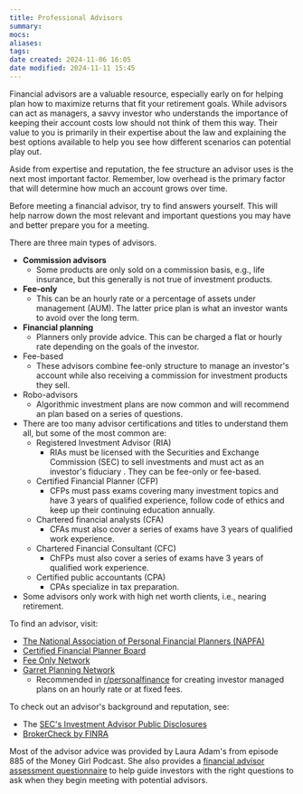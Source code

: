 ```yaml
---
title: Professional Advisors
summary: 
mocs: 
aliases: 
tags: 
date created: 2024-11-06 16:05
date modified: 2024-11-11 15:45
---
```

Financial advisors are a valuable resource, especially early on for helping plan how to maximize returns that fit your retirement goals. While advisors can act as managers, a savvy investor who understands the importance of keeping their account costs low should not think of them this way. Their value to you is primarily in their expertise about the law and explaining the best options available to help you see how different scenarios can potential play out.

Aside from expertise and reputation, the fee structure an advisor uses is the next most important factor. Remember, low overhead is the primary factor that will determine how much an account grows over time.

Before meeting a financial advisor, try to find answers yourself. This will help narrow down the most relevant and important questions you may have and better prepare you for a meeting.

There are three main types of advisors.

- **Commission advisors**
	- Some products are only sold on a commission basis, e.g., life insurance, but this generally is not true of investment products.
- **Fee-only**
	- This can be an hourly rate or a percentage of assets under management (AUM). The latter price plan is what an investor wants to avoid over the long term.
- **Financial planning**
	- Planners only provide advice. This can be charged a flat or hourly rate depending on the goals of the investor.
- Fee-based
	- These advisors combine fee-only structure to manage an investor's account while also receiving a commission for investment products they sell.
- Robo-advisors
	- Algorithmic investment plans are now common and will recommend an plan based on a series of questions. 
- There are too many advisor certifications and titles to understand them all, but some of the most common are:
	- Registered Investment Advisor (RIA)
		- RIAs must be licensed with the Securities and Exchange Commission (SEC) to sell investments and must act as an investor's fiduciary <!-- #update_with_instant_preview -->. They can be fee-only or fee-based.
	- Certified Financial Planner (CFP)
		- CFPs must pass exams covering many investment topics and have 3 years of qualified experience, follow code of ethics and keep up their continuing education annually.
	- Chartered financial analysts (CFA)
		- CFAs must also cover a series of exams have 3 years of qualified work experience. 
	- Chartered Financial Consultant (CFC) 
		- ChFPs must also cover a series of exams have 3 years of qualified work experience.
	- Certified public accountants (CPA)
		- CPAs specialize in tax preparation.
- Some advisors only work with high net worth clients, i.e., nearing retirement.

To find an advisor, visit:

- [The National Association of Personal Financial Planners (NAPFA)](https://www.napfa.org/)
- [Certified Financial Planner Board](https://www.cfp.net/)
- [Fee Only Network](https://www.feeonlynetwork.com/)
- [Garret Planning Network](https://directory.garrettplanningnetwork.com/search-member-profiles)
	- Recommended in [r/personalfinance](https://www.reddit.com/r/personalfinance/comments/12ustib/how_do_i_find_a_great_feeonly_financial_planner/) for creating investor managed plans on an hourly rate or at fixed fees.

To check out an advisor's background and reputation, see:

- The [SEC's Investment Advisor Public Disclosures](https://adviserinfo.sec.gov/)
- [BrokerCheck by FINRA](https://brokercheck.finra.org/)

Most of the advisor advice was provided by Laura Adam's from episode 885 of the Money Girl Podcast. She also provides a [financial advisor assessment questionnaire](https://lauradadams.com/freebies) to help guide investors with the right questions to ask when they begin meeting with potential advisors.
